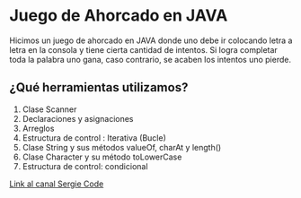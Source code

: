 # Juego de Ahorcado en JAVA

Hicimos un juego de ahorcado en JAVA donde uno debe ir colocando letra a letra en la consola y tiene cierta cantidad de intentos. Si logra completar toda la palabra uno gana, caso contrario, se acaben los intentos uno pierde.

## ¿Qué herramientas utilizamos?

1. Clase Scanner
2. Declaraciones y asignaciones
3. Arreglos
4. Estructura de control : Iterativa (Bucle)
5. Clase String y sus métodos valueOf, charAt  y length() 
6. Clase Character y su método toLowerCase
7. Estructura de control: condicional

[Link al canal Sergie Code ](https://www.youtube.com/@SergieCode)